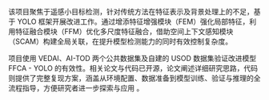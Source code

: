 该项目聚焦于遥感小目标检测，针对传统方法在特征表示及背景处理上的不足，基于 YOLO 框架开展改进工作。通过增添特征增强模块（FEM）强化局部特征，利用特征融合模块（FFM）优化多尺度特征融合，借助空间上下文感知模块（SCAM）构建全局关联，在提升模型检测能力的同时有效控制复杂度。

项目使用 VEDAI、AI-TOD 两个公共数据集及自建的 USOD 数据集验证改进模型 FFCA - YOLO 的有效性。相关论文与代码已开源，论文阐述详细研究思路，代码则提供了完整复现方案，涵盖从环境配置、数据准备到模型训练、验证与推理的全流程指导，方便研究者进一步探索与应用 。
